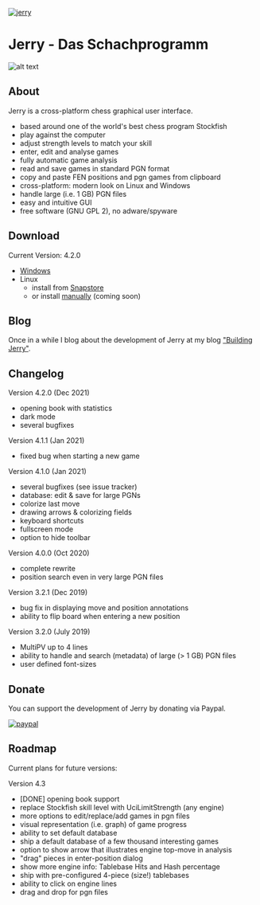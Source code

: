 [![jerry](https://snapcraft.io/jerry/badge.svg)](https://snapcraft.io/jerry)

# Jerry - Das Schachprogramm

![alt text](https://raw.githubusercontent.com/asdfjkl/jerry/master/jerryfx.png)

## About
Jerry is a cross-platform chess graphical user interface.

* based around one of the world's best chess program Stockfish
* play against the computer
* adjust strength levels to match your skill
* enter, edit and analyse games
* fully automatic game analysis
* read and save games in standard PGN format
* copy and paste FEN positions and pgn games from clipboard
* cross-platform: modern look on Linux and Windows
* handle large (i.e. 1 GB) PGN files
* easy and intuitive GUI
* free software (GNU GPL 2), no adware/spyware

## Download

Current Version: 4.2.0

* [Windows](https://github.com/asdfjkl/jerry/releases/tag/v4.2.0)
* Linux
  - install from [Snapstore](https://snapcraft.io/jerry) 
  - or install [manually](https://github.com/asdfjkl/jerry/releases/tag/v4.2.0) (coming soon)

## Blog

Once in a while I blog about the development of Jerry at my blog ["Building Jerry"](https://buildingjerry.wordpress.com).

## Changelog

Version 4.2.0 (Dec 2021)
 * opening book with statistics
 * dark mode
 * several bugfixes

Version 4.1.1 (Jan 2021)
 * fixed bug when starting a new game

Version 4.1.0 (Jan 2021)
 * several bugfixes (see issue tracker)
 * database: edit & save for large PGNs
 * colorize last move
 * drawing arrows & colorizing fields
 * keyboard shortcuts
 * fullscreen mode
 * option to hide toolbar

Version 4.0.0 (Oct 2020)
 * complete rewrite
 * position search even in very large PGN files

Version 3.2.1 (Dec 2019)
 * bug fix in displaying move and position annotations
 * ability to flip board when entering a new position

Version 3.2.0 (July 2019)
 * MultiPV up to 4 lines
 * ability to handle and search (metadata) of large (> 1 GB) PGN files
 * user defined font-sizes

## Donate

You can support the development of Jerry by donating via Paypal.

[![paypal](https://www.paypalobjects.com/en_US/DK/i/btn/btn_donateCC_LG.gif)](https://www.paypal.com/donate?hosted_button_id=9K2JDF5YBDZT6)
 
 ## Roadmap
 
Current plans for future versions:
 
Version 4.3
- [DONE] opening book support
- replace Stockfish skill level with UciLimitStrength (any engine)
- more options to edit/replace/add games in pgn files
- visual representation (i.e. graph) of game progress
- ability to set default database
- ship a default database of a few thousand interesting games 
- option to show arrow that illustrates engine top-move in analysis
- "drag" pieces in enter-position dialog
- show more engine info: Tablebase Hits and Hash percentage
- ship with pre-configured 4-piece (size!) tablebases
- ability to click on engine lines 
- drag and drop for pgn files
